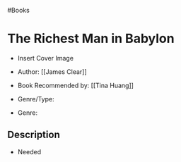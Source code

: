#Books


# The Richest Man in Babylon

- Insert Cover Image

- Author: [[James Clear]]
- Book Recommended by: [[Tina Huang]]
- Genre/Type: 
- Genre: 


## Description
- Needed


